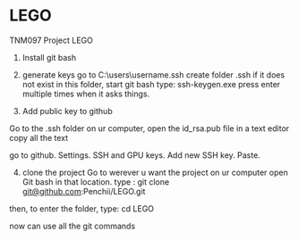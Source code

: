 # LEGO
TNM097 Project LEGO

1. Install git bash
2. generate keys
go to C:\users\username\.ssh
create folder .ssh if it does not exist
in this folder, start git bash
type: ssh-keygen.exe
press enter multiple times when it asks things. 

3. Add public key to github
 
Go to the .ssh folder on ur computer, open the id_rsa.pub file in a text editor
copy all the text

go to github. Settings. SSH and GPU keys. Add new SSH key. Paste.

4. clone the project
Go to werever u want the project on ur computer
open Git bash in that location. 
type :
git clone git@github.com:Penchii/LEGO.git

then, to enter the folder, type:
cd LEGO


now can use all the git commands
